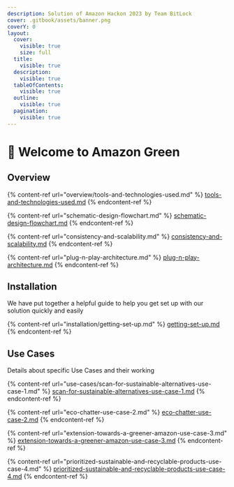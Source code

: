 ```yaml
---
description: Solution of Amazon Hackon 2023 by Team BitLock
cover: .gitbook/assets/banner.png
coverY: 0
layout:
  cover:
    visible: true
    size: full
  title:
    visible: true
  description:
    visible: true
  tableOfContents:
    visible: true
  outline:
    visible: true
  pagination:
    visible: true
---
```


# 👋 Welcome to Amazon Green

## Overview

{% content-ref url="overview/tools-and-technologies-used.md" %}
[tools-and-technologies-used.md](overview/tools-and-technologies-used.md)
{% endcontent-ref %}

{% content-ref url="schematic-design-flowchart.md" %}
[schematic-design-flowchart.md](schematic-design-flowchart.md)
{% endcontent-ref %}

{% content-ref url="consistency-and-scalability.md" %}
[consistency-and-scalability.md](consistency-and-scalability.md)
{% endcontent-ref %}

{% content-ref url="plug-n-play-architecture.md" %}
[plug-n-play-architecture.md](plug-n-play-architecture.md)
{% endcontent-ref %}

## Installation

We have put together a helpful guide to help you get set up with our solution quickly and easily

{% content-ref url="installation/getting-set-up.md" %}
[getting-set-up.md](installation/getting-set-up.md)
{% endcontent-ref %}

## Use Cases

Details about specific Use Cases and their working

{% content-ref url="use-cases/scan-for-sustainable-alternatives-use-case-1.md" %}
[scan-for-sustainable-alternatives-use-case-1.md](use-cases/scan-for-sustainable-alternatives-use-case-1.md)
{% endcontent-ref %}

{% content-ref url="eco-chatter-use-case-2.md" %}
[eco-chatter-use-case-2.md](eco-chatter-use-case-2.md)
{% endcontent-ref %}

{% content-ref url="extension-towards-a-greener-amazon-use-case-3.md" %}
[extension-towards-a-greener-amazon-use-case-3.md](extension-towards-a-greener-amazon-use-case-3.md)
{% endcontent-ref %}

{% content-ref url="prioritized-sustainable-and-recyclable-products-use-case-4.md" %}
[prioritized-sustainable-and-recyclable-products-use-case-4.md](prioritized-sustainable-and-recyclable-products-use-case-4.md)
{% endcontent-ref %}
